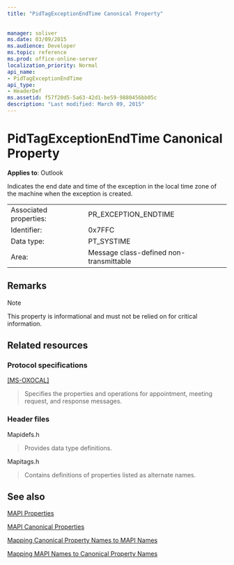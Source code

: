 ```yaml
---
title: "PidTagExceptionEndTime Canonical Property"
 
 
manager: soliver
ms.date: 03/09/2015
ms.audience: Developer
ms.topic: reference
ms.prod: office-online-server
localization_priority: Normal
api_name:
- PidTagExceptionEndTime
api_type:
- HeaderDef
ms.assetid: f57f20d5-5a63-42d1-be59-9880456bb05c
description: "Last modified: March 09, 2015"
---
```


# PidTagExceptionEndTime Canonical Property

  
  
**Applies to**: Outlook 
  
Indicates the end date and time of the exception in the local time zone of the machine when the exception is created.
  
|||
|:-----|:-----|
|Associated properties:  <br/> |PR_EXCEPTION_ENDTIME  <br/> |
|Identifier:  <br/> |0x7FFC  <br/> |
|Data type:  <br/> |PT_SYSTIME  <br/> |
|Area:  <br/> |Message class-defined non-transmittable  <br/> |
   
## Remarks

> [!NOTE]
> This property is informational and must not be relied on for critical information. 
  
## Related resources

### Protocol specifications

[[MS-OXOCAL]](http://msdn.microsoft.com/library/09861fde-c8e4-4028-9346-e7c214cfdba1%28Office.15%29.aspx)
  
> Specifies the properties and operations for appointment, meeting request, and response messages.
    
### Header files

Mapidefs.h
  
> Provides data type definitions.
    
Mapitags.h
  
> Contains definitions of properties listed as alternate names.
    
## See also



[MAPI Properties](mapi-properties.md)
  
[MAPI Canonical Properties](mapi-canonical-properties.md)
  
[Mapping Canonical Property Names to MAPI Names](mapping-canonical-property-names-to-mapi-names.md)
  
[Mapping MAPI Names to Canonical Property Names](mapping-mapi-names-to-canonical-property-names.md)

